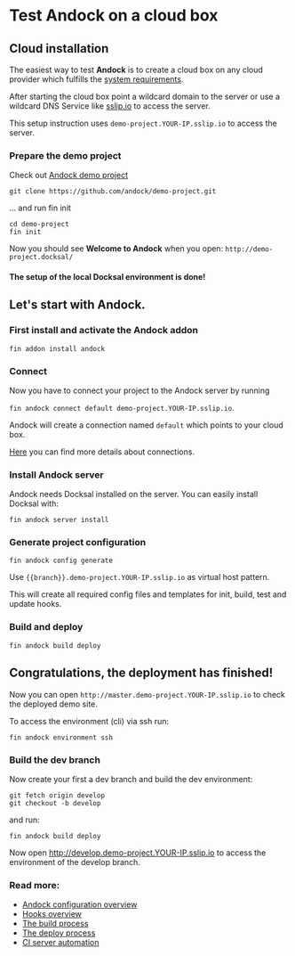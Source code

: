 # Test Andock on a cloud box
## Cloud installation
The easiest way to test <b>Andock</b> is to create a cloud box on any cloud provider which fulfills the [system requirements](system-requirements.md).

After starting the cloud box point a wildcard domain to the server or use a wildcard DNS Service like [sslip.io](https://sslip.io) to access the server.   

This setup instruction uses `demo-project.YOUR-IP.sslip.io` to access the server.
### Prepare the demo project
Check out [Andock demo project](https://github.com/andock/demo-project)
```
git clone https://github.com/andock/demo-project.git
```
... and run fin init
```
cd demo-project
fin init
```
Now you should see __Welcome to Andock__ when you open: `http://demo-project.docksal/`

#### The setup of the local Docksal environment is done!


## Let's start with Andock.

### First install and activate the Andock addon
```
fin addon install andock
```

### Connect
Now you have to connect your project to the Andock server by running 

`fin andock connect default demo-project.YOUR-IP.sslip.io`. 

Andock will create a connection named `default` which points to your cloud box.

[Here](../configuration/connections.md) you can find more details about connections.


### Install Andock server
Andock needs Docksal installed on the server. You can easily install Docksal with: 
```
fin andock server install
```
### Generate project configuration
```
fin andock config generate
```
Use `{{branch}}.demo-project.YOUR-IP.sslip.io` as virtual host pattern.
 
This will create all required config files and templates for init, build, test and update hooks. 

### Build and deploy
```
fin andock build deploy
```

## Congratulations, the deployment has finished!

Now you can open `http://master.demo-project.YOUR-IP.sslip.io` to check the deployed demo site.

To access the environment (cli) via ssh run:
```
fin andock environment ssh
```
### Build the dev branch
Now create your first a dev branch and build the dev environment:

```
git fetch origin develop
git checkout -b develop

```
and run: 

``` 
fin andock build deploy
```  

Now open http://develop.demo-project.YOUR-IP.sslip.io to access the environment of the develop branch.


### Read more:
* [Andock configuration overview](../configuration/andock.md) 
* [Hooks overview](../configuration/hooks.md)
* [The build process](../configuration/build.md)
* [The deploy process](../configuration/environment.md)
* [CI server automation](../integrations/ci.md)
